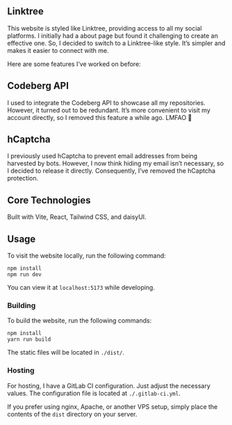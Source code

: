 ## Linktree

This website is styled like Linktree, providing access to all my social platforms. I initially had a about page but found it challenging to create an effective one. So, I decided to switch to a Linktree-like style. It’s simpler and makes it easier to connect with me.

Here are some features I’ve worked on before:

## Codeberg API

I used to integrate the Codeberg API to showcase all my repositories. However, it turned out to be redundant. It’s more convenient to visit my account directly, so I removed this feature a while ago. LMFAO 🤣

## hCaptcha

I previously used hCaptcha to prevent email addresses from being harvested by bots. However, I now think hiding my email isn’t necessary, so I decided to release it directly. Consequently, I’ve removed the hCaptcha protection.

## Core Technologies

Built with Vite, React, Tailwind CSS, and daisyUI.

## Usage

To visit the website locally, run the following command:

```shell
npm install
npm run dev
```

You can view it at `localhost:5173` while developing.

### Building

To build the website, run the following commands:

```shell
npm install
yarn run build
```

The static files will be located in `./dist/`.

### Hosting

For hosting, I have a GitLab CI configuration. Just adjust the necessary values. The configuration file is located at `./.gitlab-ci.yml`.

If you prefer using nginx, Apache, or another VPS setup, simply place the contents of the `dist` directory on your server.
